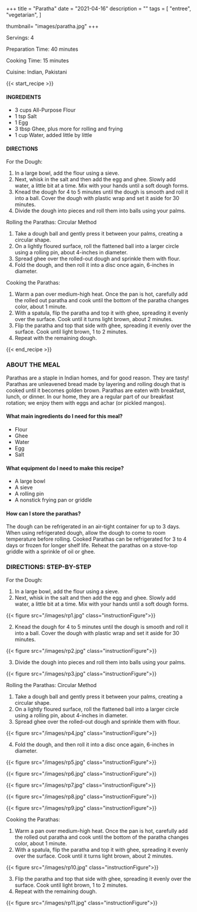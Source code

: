 +++
title = "Paratha"
date = "2021-04-16"
description = ""
tags = [
    "entree",
    "vegetarian",
]

thumbnail= "images/paratha.jpg"
+++

Servings:  4 <!--more-->

Preparation Time: 40 minutes 

Cooking Time: 15 minutes 

Cuisine: Indian, Pakistani 

{{< start_recipe >}}

#### INGREDIENTS 

* 3 cups All-Purpose Flour 
* 1 tsp Salt 
* 1 Egg
* 3 tbsp Ghee, plus more for rolling and frying 
* 1 cup Water, added little by little 

#### DIRECTIONS 

For the Dough: 

1. In a large bowl, add the flour using a sieve.
2. Next, whisk in the salt and then add the egg and ghee. Slowly add water, a little bit at a time. Mix with your hands until a soft dough forms. 
2. Knead the dough for 4 to 5 minutes until the dough is smooth and roll it into a ball. Cover the dough with plastic wrap and set it aside for 30 minutes.
3. Divide the dough into pieces and roll them into balls using your palms. 


Rolling the Parathas: Circular Method 

1. Take a dough ball and gently press it between your palms, creating a circular shape.
2. On a lightly floured surface, roll the flattened ball into a larger circle using a rolling pin, about 4-inches in diameter. 
3. Spread ghee over the rolled-out dough and sprinkle them with flour.
4. Fold the dough, and then roll it into a disc once again, 6-inches in diameter. 

Cooking the Parathas: 

1. Warm a pan over medium-high heat. Once the pan is hot, carefully add the rolled out paratha and cook until the bottom of the paratha changes color, about 1 minute.
2. With a spatula, flip the paratha and top it with ghee, spreading it evenly over the surface. Cook until it turns light brown, about 2 minutes.
3. Flip the paratha and top that side with ghee, spreading it evenly over the surface. Cook until light brown, 1 to 2 minutes.
4. Repeat with the remaining dough. 

{{< end_recipe >}}

### ABOUT THE MEAL

Parathas are a staple in Indian homes, and for good reason. They are tasty! Parathas are unleavened bread made by layering and rolling dough that is cooked until it becomes golden brown. Parathas are eaten with breakfast, lunch, or dinner. In our home, they are a regular part of our breakfast rotation; we enjoy them with eggs and achar (or pickled mangos). 

#### What main ingredients do I need for this meal?

* Flour 
* Ghee 
* Water 
* Egg 
* Salt 

#### What equipment do I need to make this recipe?

* A large bowl 
* A sieve 
* A rolling pin 
* A nonstick frying pan or griddle

#### How can I store the parathas? 

The dough can be refrigerated in an air-tight container for up to 3 days. When using refrigerated dough, allow the dough to come to room temperature before rolling.
Cooked Parathas can be refrigerated for 3 to 4 days or frozen for longer shelf life. Reheat the parathas on a stove-top griddle with a sprinkle of oil or ghee.

### DIRECTIONS: STEP-BY-STEP 

For the Dough: 

1. In a large bowl, add the flour using a sieve.
2. Next, whisk in the salt and then add the egg and ghee. Slowly add water, a little bit at a time. Mix with your hands until a soft dough forms. 

{{< figure src="/images/rp1.jpg" class="instructionFigure">}}

2. Knead the dough for 4 to 5 minutes until the dough is smooth and roll it into a ball. Cover the dough with plastic wrap and set it aside for 30 minutes.

{{< figure src="/images/rp2.jpg" class="instructionFigure">}}

3. Divide the dough into pieces and roll them into balls using your palms. 

{{< figure src="/images/rp3.jpg" class="instructionFigure">}}

Rolling the Parathas: Circular Method 

1. Take a dough ball and gently press it between your palms, creating a circular shape.
2. On a lightly floured surface, roll the flattened ball into a larger circle using a rolling pin, about 4-inches in diameter. 
3. Spread ghee over the rolled-out dough and sprinkle them with flour.

{{< figure src="/images/rp4.jpg" class="instructionFigure">}}

4. Fold the dough, and then roll it into a disc once again, 6-inches in diameter. 

{{< figure src="/images/rp5.jpg" class="instructionFigure">}}

{{< figure src="/images/rp6.jpg" class="instructionFigure">}}

{{< figure src="/images/rp7.jpg" class="instructionFigure">}}

{{< figure src="/images/rp8.jpg" class="instructionFigure">}}

{{< figure src="/images/rp9.jpg" class="instructionFigure">}}

Cooking the Parathas: 

1. Warm a pan over medium-high heat. Once the pan is hot, carefully add the rolled out paratha and cook until the bottom of the paratha changes color, about 1 minute.
2. With a spatula, flip the paratha and top it with ghee, spreading it evenly over the surface. Cook until it turns light brown, about 2 minutes.

{{< figure src="/images/rp10.jpg" class="instructionFigure">}}

3. Flip the paratha and top that side with ghee, spreading it evenly over the surface. Cook until light brown, 1 to 2 minutes.
4. Repeat with the remaining dough.

{{< figure src="/images/rp11.jpg" class="instructionFigure">}}
